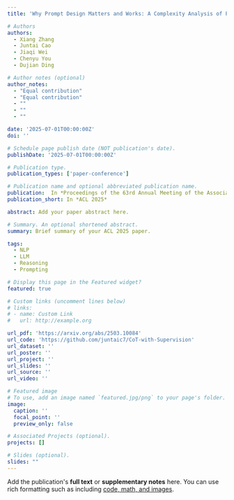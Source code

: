 ```yaml
---
title: 'Why Prompt Design Matters and Works: A Complexity Analysis of Prompt Search Space in LLMs'

# Authors
authors:
  - Xiang Zhang
  - Juntai Cao
  - Jiaqi Wei
  - Chenyu You
  - Dujian Ding

# Author notes (optional)
author_notes:
  - "Equal contribution"
  - "Equal contribution"
  - ""
  - ""
  - ""

date: '2025-07-01T00:00:00Z'
doi: ''

# Schedule page publish date (NOT publication's date).
publishDate: '2025-07-01T00:00:00Z'

# Publication type.
publication_types: ['paper-conference']

# Publication name and optional abbreviated publication name.
publication:  In *Proceedings of the 63rd Annual Meeting of the Association for Computational Linguistics*
publication_short: In *ACL 2025*

abstract: Add your paper abstract here.

# Summary. An optional shortened abstract.
summary: Brief summary of your ACL 2025 paper.

tags: 
  - NLP
  - LLM
  - Reasoning
  - Prompting

# Display this page in the Featured widget?
featured: true

# Custom links (uncomment lines below)
# links:
# - name: Custom Link
#   url: http://example.org

url_pdf: 'https://arxiv.org/abs/2503.10084'
url_code: 'https://github.com/juntaic7/CoT-with-Supervision'
url_dataset: ''
url_poster: ''
url_project: ''
url_slides: ''
url_source: ''
url_video: ''

# Featured image
# To use, add an image named `featured.jpg/png` to your page's folder.
image:
  caption: ''
  focal_point: ''
  preview_only: false

# Associated Projects (optional).
projects: []

# Slides (optional).
slides: ""
---
```


Add the publication's **full text** or **supplementary notes** here. You can use rich formatting such as including [code, math, and images](https://docs.hugoblox.com/content/writing-markdown-latex/).